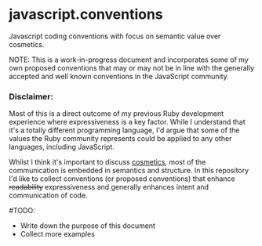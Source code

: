 # javascript.conventions

Javascript coding conventions with focus on semantic value over cosmetics.

NOTE: This is a work-in-progress document and incorporates some of my own proposed conventions that may or may not be in line with the generally accepted and well known conventions in the JavaScript community.

### Disclaimer:

Most of this is a direct outcome of my previous Ruby development experience where expressiveness is a key factor. While I understand that it's a totally different programming language, I'd argue that some of the values the Ruby community represents could be applied to any other languages, including JavaScript.

Whilst I think it's important to discuss [cosmetics](http://sideeffect.kr/popularconvention#javascript), most of the communication is embedded in semantics and structure. In this repository I'd like to collect conventions (or proposed conventions) that enhance <s>readability</s> expressiveness and generally enhances intent and communication of code.

#TODO:

* Write down the purpose of this document
* Collect more examples
